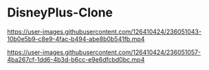 # DisneyPlus-Clone


https://user-images.githubusercontent.com/126410424/236051043-10b0e5b9-c8e9-4fac-b494-abe8b0b541fb.mp4



https://user-images.githubusercontent.com/126410424/236051057-4ba267cf-1dd6-4b3d-b6cc-e9e6dfcbd0bc.mp4

